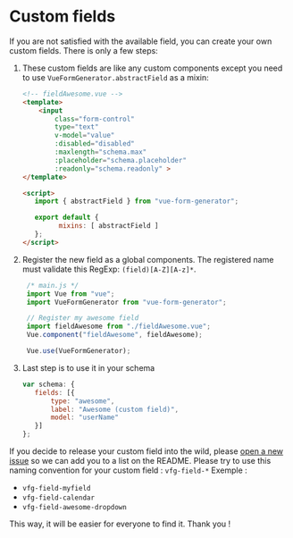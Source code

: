 # Custom fields

If you are not satisfied with the available field, you can create your own custom fields.
There is only a few steps:

1. These custom fields are like any custom components except you need to use `VueFormGenerator.abstractField` as a mixin:

   ```html
   <!-- fieldAwesome.vue -->
   <template>
       <input
           class="form-control"
           type="text"
           v-model="value"
           :disabled="disabled"
           :maxlength="schema.max"
           :placeholder="schema.placeholder"
           :readonly="schema.readonly" >
   </template>

   <script>
      import { abstractField } from "vue-form-generator";

      export default {
            mixins: [ abstractField ]
      };
   </script>
   ```

2. Register the new field as a global components. The registered name must validate this RegExp: `(field)[A-Z][A-z]*`.

   ```js
    /* main.js */
    import Vue from "vue";
    import VueFormGenerator from "vue-form-generator";

    // Register my awesome field
    import fieldAwesome from "./fieldAwesome.vue";
    Vue.component("fieldAwesome", fieldAwesome);

    Vue.use(VueFormGenerator);
   ```

3. Last step is to use it in your schema

   ```js
   var schema: {
      fields: [{
          type: "awesome",
          label: "Awesome (custom field)",
          model: "userName"
      }]
   };
   ```

If you decide to release your custom field into the wild, please [open a new issue](https://github.com/vue-generators/vue-form-generator/issues) so we can add you to a list on the README.
Please try to use this naming convention for your custom field : `vfg-field-*`
Exemple :

* `vfg-field-myfield`
* `vfg-field-calendar`
* `vfg-field-awesome-dropdown`

This way, it will be easier for everyone to find it. Thank you !

